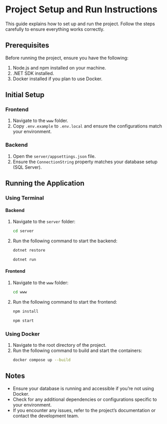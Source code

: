 # Project Setup and Run Instructions

This guide explains how to set up and run the project. Follow the steps carefully to ensure everything works correctly.

## Prerequisites
Before running the project, ensure you have the following:
1. Node.js and npm installed on your machine.
2. .NET SDK installed.
3. Docker installed if you plan to use Docker.

## Initial Setup
### Frontend
1. Navigate to the `www` folder.
2. Copy `.env.example` to `.env.local` and ensure the configurations match your environment.

### Backend
1. Open the `server/appsettings.json` file.
2. Ensure the `ConnectionString` property matches your database setup (SQL Server).

## Running the Application
### Using Terminal
#### Backend
1. Navigate to the `server` folder:
   ```bash
   cd server
   ```
2. Run the following command to start the backend:
   ```bash
   dotnet restore

   dotnet run
   ```

#### Frontend
1. Navigate to the `www` folder:
   ```bash
   cd www
   ```
2. Run the following command to start the frontend:
   ```bash
   npm install

   npm start
   ```

### Using Docker
1. Navigate to the root directory of the project.
2. Run the following command to build and start the containers:
   ```bash
   docker compose up --build
   ```

## Notes
- Ensure your database is running and accessible if you’re not using Docker.
- Check for any additional dependencies or configurations specific to your environment.
- If you encounter any issues, refer to the project’s documentation or contact the development team.

